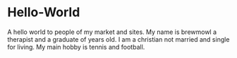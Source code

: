 # Hello-World
A hello world to people of my market and sites.
My name is brewmowl a therapist and a graduate of  years old. 
I am a christian not married and single for living.
My main hobby is tennis and football.
